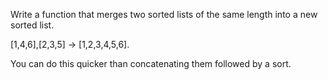 Write a function that merges two sorted lists of the same length into a new sorted list.

[1,4,6],[2,3,5] → [1,2,3,4,5,6].

You can do this quicker than concatenating them followed by a sort.